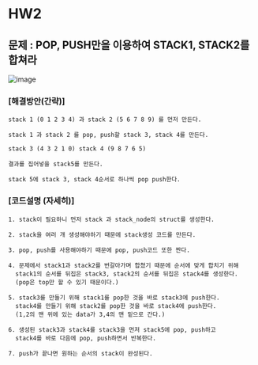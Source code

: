 # HW2

## 문제 : POP, PUSH만을 이용하여 STACK1, STACK2를 합쳐라 


![image](https://user-images.githubusercontent.com/31590051/48851316-14b1dc00-edee-11e8-8777-aa607fafcbff.png)


### [해결방안(간략)]

    stack 1 (0 1 2 3 4) 과 stack 2 (5 6 7 8 9) 를 먼저 만든다.
    
    stack 1 과 stack 2 를 pop, push할 stack 3, stack 4를 만든다. 
    
    stack 3 (4 3 2 1 0) stack 4 (9 8 7 6 5)
    
    결과를 집어넣을 stack5를 만든다.
    
    stack 5에 stack 3, stack 4순서로 하나씩 pop push한다. 

### [코드설명 (자세히)]

    1. stack이 필요하니 먼저 stack 과 stack_node의 struct를 생성한다.
    
    2. stack을 여러 개 생성해야하기 때문에 stack생성 코드를 만든다. 
    
    3. pop, push를 사용해야하기 때문에 pop, push코드 또한 짠다. 
    
    4. 문제에서 stack1과 stack2를 번갈아가며 합쳤기 때문에 순서에 맞게 합치기 위해
      stack1의 순서를 뒤집은 stack3, stack2의 순서를 뒤집은 stack4를 생성한다. 
      (pop은 top만 할 수 있기 때문이다.)
      
    5. stack3를 만들기 위해 stack1를 pop한 것을 바로 stack3에 push한다.
      stack4를 만들기 위해 stack2를 pop한 것을 바로 stack4에 push한다. 
      (1,2의 맨 위에 있는 data가 3,4의 맨 밑으로 간다.)
      
    6. 생성된 stack3과 stack4를 stack3을 먼저 stack5에 pop, push하고 
      stack4를 바로 다음에 pop, push하면서 반복한다. 
      
    7. push가 끝나면 원하는 순서의 stack이 완성된다. 


